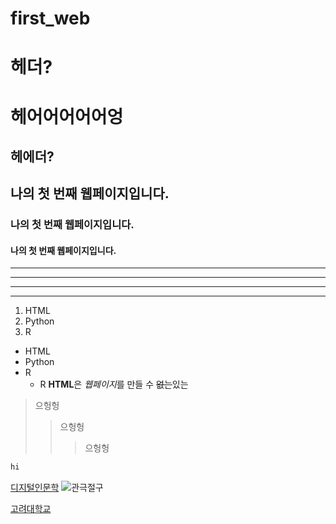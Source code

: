# first_web

헤더?
====

헤어어어어어엉
==
헤에더?
-------
## 나의 첫 번째 웹페이지입니다. 
### 나의 첫 번째 웹페이지입니다. 
#### 나의 첫 번째 웹페이지입니다. 
---
- - - 
***
* * *
1. HTML
2. Python
3. R
- HTML
- Python
- R
  - R
**HTML**은 *웹페이지*를 만들 수 ~~없는~~있는
>으헝헝
>>으헝헝
>>>으헝헝
```python
hi
```
[디지털인문학](https://www.kadh.org/, "한국디지털인문학협의회")
![관극절구](./관극절구.jpg)

[고려대학교](https://www.korea.ac.kr/mbshome/mbs/university/index.do. "고려대학교")
